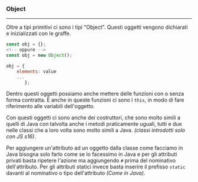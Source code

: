### Object
---
Oltre a tipi primitivi ci sono i tipi "Object". Questi oggetti vengono dichiarati e inizializzati con le graffe.

```js
const obj = {};
<!-- oppure -->
const obj = new Object();

obj = {
	elements: value
	...
	   };
```

Dentro questi oggetti possiamo anche mettere delle funzioni con o senza forma contratta.
E anche in queste funzioni ci sono i `this`, in modo di fare riferimento alle variabili dell'oggetto.

Con questi oggetti ci sono anche dei costruttori, che sono molto simili a quelli di Java con talvolta anche i metodi praticamente uguali, tutti e due nelle classi che a loro volta sono molto simili a Java. *(classi introdotti solo con JS s16)*.

Per aggiungere un'attributo ad un oggetto dalla classe come facciamo in Java bisogna solo farlo come se lo facessimo in Java e per gli attributi privati basta ripetere l'azione ma aggiungendo `#` prima del nominativo dell'attributo. Per gli attributi statici invece basta inserire il prefisso `static` davanti al nominativo o tipo dell'attributo *(Come in Java)*. 